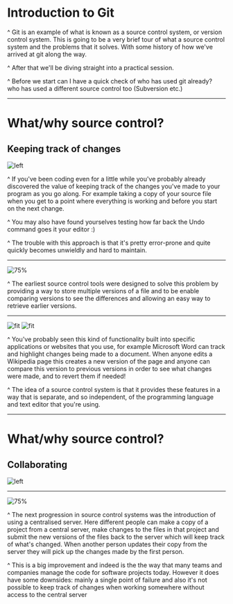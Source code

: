 # Introduction to Git

^ Git is an example of what is known as a source control system, or version control system. This is going to be a very brief tour of what a source control system and the problems that it solves. With some history of how we've arrived at git along the way.

^ After that we'll be diving straight into a practical session.

^ Before we start can I have a quick check of who has used git already? who has used a different source control too (Subversion etc.)

---

# What/why source control?

## Keeping track of changes
 
![left](images/file-copies.png)

^ If you've been coding even for a little while you've probably already discovered the value of keeping track of the changes you've made to your program as you go along. For example taking a copy of your source file when you get to a point where everything is working and before you start on the next change.

^ You may also have found yourselves testing how far back the Undo command goes it your editor :)

^ The trouble with this approach is that it's pretty error-prone and quite quickly becomes unwieldly and hard to maintain.

---

![75%](images/local.png)

^ The earliest source control tools were designed to solve this problem by providing a way to store multiple versions of a file and to be enable comparing versions to see the differences and allowing an easy way to retrieve earlier versions.

---

![fit](images/track-changes.png)
![fit](images/wikipedia.png)

^ You've probably seen this kind of functionality built into specific applications or websites that you use, for example Microsoft Word can track and highlight changes being made to a document. When anyone edits a Wikipedia page this creates a new version of the page and anyone can compare this version to previous versions in order to see what changes were made, and to revert them if needed!

^ The idea of a source control system is that it provides these features in a way that is separate, and so independent, of the programming language and text editor that you're using.

---

# What/why source control?

## Collaborating

![left](images/collaborating.png)

---

![75%](images/centralized_workflow.png)

^ The next progression in source control systems was the introduction of using a centralised server. Here different people can make a copy of a project from a central server, make changes to the files in that project and submit the new versions of the files back to the server which will keep track of what's changed. When another person updates their copy from the server they will pick up the changes made by the first person.

^ This is a big improvement  and indeed is the the way that many teams and companies manage the code for software projects today. However it does have some downsides: mainly a single point of failure and also it's not possible to keep track of changes when working somewhere without access to the central server
